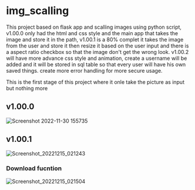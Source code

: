 # img_scalling
This project based on flask app and scalling images using python script, v1.00.0 only had the html and css style and the main app that takes the image and store it in the path, v1.00.1 is a 80% complet it takes the image from the user and store it then resize it based on the user input and there is a aspect ratio checkbox so that the image don't get the wrong look.
v1.00.2 will have more advance css style and animation, 
create a username will be added  and it will be stored in sql table so that every user will have his own saved things.
create more error handling for more secure usage.
>>>>>>>>>>>>>>>>>>>>>>>>>>>>>>>>>>>>>>>>>>>>>>>>>>>>>>>>>>>>>
This is the first stage of this project where it onle take the picture as input but nothing more
## v1.00.0
![Screenshot 2022-11-30 155735](https://user-images.githubusercontent.com/94796673/204802295-4cf9c60f-6a9e-4dee-81db-8108a716153e.png)
## v1.00.1
![Screenshot_20221215_021243](https://user-images.githubusercontent.com/94796673/207735431-7a877add-b182-428e-a5f8-bfbde0318440.png)
### Download fucntion
![Screenshot_20221215_021504](https://user-images.githubusercontent.com/94796673/207735725-b5169c4c-aadb-497b-aa6d-f45efd270749.png)
